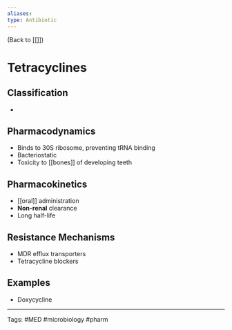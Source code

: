 ```yaml
---
aliases: 
type: Antibiotic
---
```


(Back to [[]])

# Tetracyclines

## Classification
- 
## Pharmacodynamics
- Binds to 30S ribosome, preventing tRNA binding
- Bacteriostatic
- Toxicity to [[bones]] of developing teeth
## Pharmacokinetics
- [[oral]] administration
- **Non-renal** clearance
- Long half-life
## Resistance Mechanisms
- MDR efflux transporters
- Tetracycline blockers
## Examples
- Doxycycline

---
Tags: #MED #microbiology #pharm 